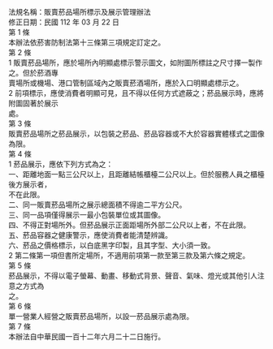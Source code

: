 法規名稱：販賣菸品場所標示及展示管理辦法  
修正日期：民國 112 年 03 月 22 日  
第 1 條  
本辦法依菸害防制法第十三條第三項規定訂定之。  
第 2 條  
1 販賣菸品場所，應於場所內明顯處標示警示圖文，如附圖所標註之尺寸擇一製作之。但於菸酒專  
賣場所或機場、港口管制區域內之販賣菸酒場所，應於入口明顯處標示之。  
2 前項標示，應使消費者明顯可見，且不得以任何方式遮蔽之；菸品展示時，應將附圖固著於展示  
處。  
第 3 條  
販賣菸品場所之菸品展示，以包裝之菸品、菸品容器或不大於容器實體樣式之圖像為限。  
第 4 條  
1 菸品展示，應依下列方式為之：  
一、距離地面一點三公尺以上，且距離結帳櫃檯二公尺以上。但於服務人員之櫃檯後方展示者，  
不在此限。  
二、同一販賣菸品場所之展示總面積不得逾二平方公尺。  
三、同一品項僅得展示一最小包裝單位或其圖像。  
四、不得正對場所外。但菸品展示正面距場所外部二公尺以上者，不在此限。  
五、菸品容器之健康警示，應使消費者能清楚辨識。  
六、菸品之價格標示，以白底黑字印製，且其字型、大小須一致。  
2 第二條第一項但書所定場所，不適用前項第一款至第三款及第六條之規定。  
第 5 條  
菸品展示，不得以電子螢幕、動畫、移動式背景、聲音、氣味、燈光或其他引人注意之方式為  
之。  
第 6 條  
單一營業人經營之販賣菸品場所，以設一菸品展示處為限。  
第 7 條  
本辦法自中華民國一百十二年六月二十二日施行。  


